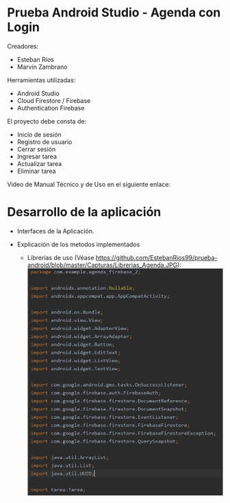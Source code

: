 # Prueba Android Studio - Agenda con Login

Creadores:
- Esteban Ríos
- Marvin Zambrano

Herramientas utilizadas:
- Android Studio
- Cloud Firestore / Firebase
- Authentication Firebase

El proyecto debe consta de:
- Inicio de sesión
- Registro de usuario
- Cerrar sesión
- Ingresar tarea
- Actualizar tarea
- Eliminar tarea

Video de Manual Técnico y de Uso en el siguiente enlace:

# Desarrollo de la aplicación

- Interfaces de la Aplicación.

- Explicación de los metodos implementados
  
  - Librerías de uso (Véase https://github.com/EstebanRios99/prueba-android/blob/master/Capturas/Librerias_Agenda.JPG): ![Screenshot](https://github.com/EstebanRios99/prueba-android/blob/master/Capturas/Librerias_Agenda.JPG)
  


